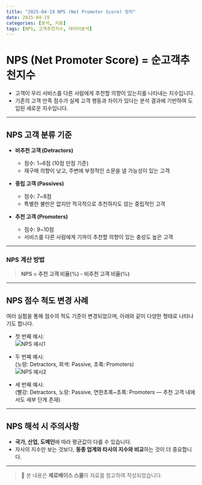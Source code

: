 ```yaml
---
title: "2025-04-19 NPS (Net Promoter Score) 정리"
date: 2025-04-19
categories: [분석, 지표]
tags: [NPS, 고객추천지수, 데이터분석]
---
```







# NPS (Net Promoter Score) = 순고객추천지수

* 고객이 우리 서비스를 다른 사람에게 추천할 의향이 있는지를 나타내는 지수입니다.  
* 기존의 고객 만족 점수가 실제 고객 행동과 차이가 있다는 분석 결과에 기반하여 도입된 새로운 지수입니다.

---

## NPS 고객 분류 기준

* **비추천 고객 (Detractors)**  
  - 점수: 1~6점 (10점 만점 기준)  
  - 재구매 의향이 낮고, 주변에 부정적인 소문을 낼 가능성이 있는 고객

* **중립 고객 (Passives)**  
  - 점수: 7~8점  
  - 특별한 불만은 없지만 적극적으로 추천하지도 않는 중립적인 고객

* **추천 고객 (Promoters)**  
  - 점수: 9~10점  
  - 서비스를 다른 사람에게 기꺼이 추천할 의향이 있는 충성도 높은 고객

---

### NPS 계산 방법

> **NPS = 추천 고객 비율(%) - 비추천 고객 비율(%)**

---

## NPS 점수 척도 변경 사례

여러 실험을 통해 점수의 척도 기준이 변경되었으며, 아래와 같이 다양한 형태로 나타나기도 합니다.

* 첫 번째 예시:  
![NPS 예시1](https://cdn.discordapp.com/attachments/1351886685637578783/1362845153395740835/2025-04-19_023950.png?ex=6803dff5&is=68028e75&hm=f049c1cdcfe6760a3763b6c003bdd43eab57d3e2110220589e4375f247bee366&)

* 두 번째 예시:  
(노랑: Detractors, 회색: Passive, 초록: Promoters)  
![NPS 예시2](https://cdn.discordapp.com/attachments/1351886685637578783/1362846225334009966/2025-04-19_024408.png?ex=6803e0f4&is=68028f74&hm=7cbe628c5d6550ceaa61459736216aa06d56369d27c86b93819706dd65395299&)

* 세 번째 예시:  
(빨강: Detractors, 노랑: Passive, 연한초록~초록: Promoters — 추천 고객 내에서도 세부 단계 존재)

---

## NPS 해석 시 주의사항

* **국가, 산업, 도메인**에 따라 평균값이 다를 수 있습니다.  
* 자사의 지수만 보는 것보다, **동종 업계와 타사의 지수와 비교**하는 것이 더 중요합니다.

---

> 📌 본 내용은 **제로베이스 스쿨**의 자료를 참고하여 작성되었습니다.




